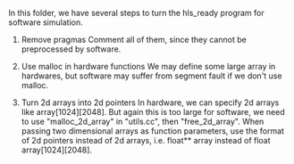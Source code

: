 In this folder, we have several steps to turn the hls_ready program for software simulation.

1. Remove pragmas
Comment all of them, since they cannot be preprocessed by software.

2. Use malloc in hardware functions
We may define some large array in hardwares, but software may suffer from segment fault if we don't use malloc.

3. Turn 2d arrays into 2d pointers
In hardware, we can specify 2d arrays like array[1024][2048]. But again this is too large for software, we need to use "malloc_2d_array" in "utils.cc", then "free_2d_array". When passing two dimensional arrays as function parameters, use the format of 2d pointers instead of 2d arrays, i.e. float** array instead of float array[1024][2048].
